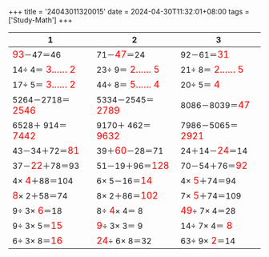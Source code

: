 +++ 
title = '24043011320015' 
date = 2024-04-30T11:32:01+08:00 
tags = ['Study-Math'] 
+++ 

1 | 2 | 3 
-- | -- | -- 
<font color=red size=4>93</font>－47＝46 | 71－<font color=red size=4>47</font>＝24 | 92－61＝<font color=red size=4>31</font> 
14÷ 4＝<font color=red size=4> 3…… 2</font> | 23÷ 9＝<font color=red size=4> 2…… 5</font> | 21÷ 8＝<font color=red size=4> 2…… 5</font> 
17÷ 5＝<font color=red size=4> 3…… 2</font> | 44÷ 8＝<font color=red size=4> 5…… 4</font> | 20÷ 5＝<font color=red size=4> 4</font> 
5264－2718＝<font color=red size=4>2546</font> | 5334－2545＝<font color=red size=4>2789</font> | 8086－8039＝<font color=red size=4>47</font> 
6528＋ 914＝<font color=red size=4>7442</font> | 9170＋ 462＝<font color=red size=4>9632</font> | 7986－5065＝<font color=red size=4>2921</font> 
43－34＋72＝<font color=red size=4>81</font> | 39＋<font color=red size=4>60</font>－28＝71 | 24＋14－<font color=red size=4>24</font>＝14 
37－<font color=red size=4>22</font>＋78＝93 | 51－19＋96＝<font color=red size=4>128</font> | 70－54＋76＝<font color=red size=4>92</font> 
 4×<font color=red size=4> 4</font>＋88＝104 |  6× 5－16＝<font color=red size=4>14</font> |  4×<font color=red size=4> 5</font>＋74＝94 
<font color=red size=4> 8</font>× 2＋58＝74 |  8× 2＋86＝<font color=red size=4>102</font> |  7×<font color=red size=4> 5</font>＋74＝109 
 9÷ 3×<font color=red size=4> 6</font>＝18 |  8÷<font color=red size=4> 4</font>× 4＝ 8 | <font color=red size=4>49</font>÷ 7× 4＝28 
 9÷ 3× 5＝<font color=red size=4>15</font> | <font color=red size=4> 9</font>÷ 3× 3＝ 9 | 14÷ 7× 4＝<font color=red size=4> 8</font> 
 6÷ 3× 8＝<font color=red size=4>16</font> | <font color=red size=4>24</font>÷ 6× 8＝32 | 63÷ 9×<font color=red size=4> 2</font>＝14 


